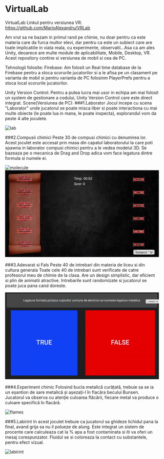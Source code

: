 # VirtualLab
VirtualLab
Linkul pentru versiunea VR: https://github.com/MarioAlexandru/VRLab

Am vrut sa ne bazam in primul rand pe chimie, nu doar pentru ca este materia care da furca multor elevi, dar pentru ca este un subiect care are toate implicatiile in viata reala, cu experimente, observatii...Asa ca am ales Unity, deoarece are multe module de aplicabilitate, Mobile, Desktop, VR.
Acest repository contine si versiunea de mobil si cea de PC.

Tehnologii folosite:
Firebase:
Am folosit un Real time database de la Firebase pentru a stoca scorurile jucatorilor si a le afisa pe un clasament pe varianta de mobil si pentru varianta de PC folosinm PlayerPrefs pentru a stoca local scorurile jucatorilor.

Unity Version Control:
Pentru a putea lucra mai usor in echipa am mai folosit un system de gestionare a codului, Unity Version Control care este direct integrat.
	Scene(Versiunea de PC):
###1.Laborator
Jocul incepe cu scena "Laborator" unde jucatorul se poate misca liber si poate interactiona cu mai multe obiecte (le poate lua in mana, le poate inspecta), explorandul vom da peste 4 alte joculete.

![lab](https://github.com/MarioAlexandru/VirtualLab/blob/main/Assets/Gifs/Laboraor%20Preview.gif)

###2.Compusii chimici Peste 30 de compusi chimici cu denumirea lor.
Acest joculet este accesat prin masa din capatul laboratorului la care poti spawna in laborator compusi chimici pentru a le vedea modelul 3D. Se bazeaza pe o mecanica de Drag and Drop adica vom face legatura dintre formula si numele ei.

![molecule](https://github.com/MarioAlexandru/VirtualLab/blob/main/Assets/Gifs/Molecule%20Preview.gif) ![joculet](https://github.com/MarioAlexandru/VirtualLab/blob/main/Assets/Gifs/Joculet%20Preview.gif)

###3.Adevarat si Fals
Peste 40 de intrebari din materia de liceu si din cultura generala
Toate cele 40 de intrebari sunt verificate de catre profesorul meu de chimie de la clasa. Are un design simplistic, dar eficient si plin de animatii atractive. Intrebarile sunt randomizate si jucatorul se poate juca pana cand doreste.

![quiz](https://github.com/MarioAlexandru/VirtualLab/blob/main/Assets/Gifs/Quiz%20Preview.gif)

###4.Experiment chimic
     Folosind bucla metalică curățată, trebuie sa se ia un eșantion de sare metalică și așezați-l în flacăra becului Bunsen. Jucatorul va observa cu atenție culoarea flăcării, fiecare metal va produce o culoare specifică în flacără.

![flames](https://github.com/MarioAlexandru/VirtualLab/blob/main/Assets/Gifs/Flame%20Preview.gif)
    
###5.Labirint
In acest joculet trebuie ca jucatorul sa ghideze lichidul pana la final, avand grija sa nu il polueze de alung. Este integrat un sistem de procente care calculeaza cat la % apa a fost contaminata si iti va oferi un mesaj corespunzator. Fluidul se si coloreaza la contact cu substantele, pentru efect vizual.

![labirint](https://github.com/MarioAlexandru/VirtualLab/blob/main/Assets/Gifs/Labirint%20Preview.gif)

